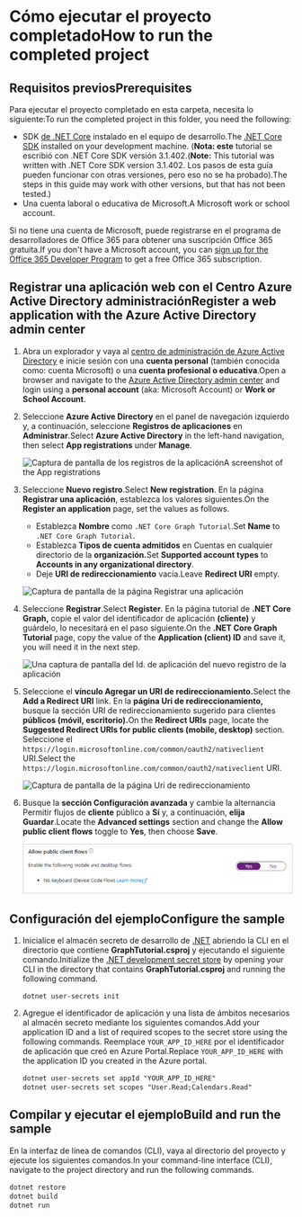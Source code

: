 # <a name="how-to-run-the-completed-project"></a><span data-ttu-id="efe90-101">Cómo ejecutar el proyecto completado</span><span class="sxs-lookup"><span data-stu-id="efe90-101">How to run the completed project</span></span>

## <a name="prerequisites"></a><span data-ttu-id="efe90-102">Requisitos previos</span><span class="sxs-lookup"><span data-stu-id="efe90-102">Prerequisites</span></span>

<span data-ttu-id="efe90-103">Para ejecutar el proyecto completado en esta carpeta, necesita lo siguiente:</span><span class="sxs-lookup"><span data-stu-id="efe90-103">To run the completed project in this folder, you need the following:</span></span>

- <span data-ttu-id="efe90-104">SDK [de .NET Core](https://dotnet.microsoft.com/download) instalado en el equipo de desarrollo.</span><span class="sxs-lookup"><span data-stu-id="efe90-104">The [.NET Core SDK](https://dotnet.microsoft.com/download) installed on your development machine.</span></span> <span data-ttu-id="efe90-105">(**Nota: este** tutorial se escribió con .NET Core SDK versión 3.1.402.</span><span class="sxs-lookup"><span data-stu-id="efe90-105">(**Note:** This tutorial was written with .NET Core SDK version 3.1.402.</span></span> <span data-ttu-id="efe90-106">Los pasos de esta guía pueden funcionar con otras versiones, pero eso no se ha probado).</span><span class="sxs-lookup"><span data-stu-id="efe90-106">The steps in this guide may work with other versions, but that has not been tested.)</span></span>
- <span data-ttu-id="efe90-107">Una cuenta laboral o educativa de Microsoft.</span><span class="sxs-lookup"><span data-stu-id="efe90-107">A Microsoft work or school account.</span></span>

<span data-ttu-id="efe90-108">Si no tiene una cuenta de [](https://developer.microsoft.com/office/dev-program) Microsoft, puede registrarse en el programa de desarrolladores de Office 365 para obtener una suscripción Office 365 gratuita.</span><span class="sxs-lookup"><span data-stu-id="efe90-108">If you don't have a Microsoft account, you can [sign up for the Office 365 Developer Program](https://developer.microsoft.com/office/dev-program) to get a free Office 365 subscription.</span></span>

## <a name="register-a-web-application-with-the-azure-active-directory-admin-center"></a><span data-ttu-id="efe90-109">Registrar una aplicación web con el Centro Azure Active Directory administración</span><span class="sxs-lookup"><span data-stu-id="efe90-109">Register a web application with the Azure Active Directory admin center</span></span>

1. <span data-ttu-id="efe90-110">Abra un explorador y vaya al [centro de administración de Azure Active Directory](https://aad.portal.azure.com) e inicie sesión con una **cuenta personal** (también conocida como: cuenta Microsoft) o una **cuenta profesional o educativa**.</span><span class="sxs-lookup"><span data-stu-id="efe90-110">Open a browser and navigate to the [Azure Active Directory admin center](https://aad.portal.azure.com) and login using a **personal account** (aka: Microsoft Account) or **Work or School Account**.</span></span>

1. <span data-ttu-id="efe90-111">Seleccione **Azure Active Directory** en el panel de navegación izquierdo y, a continuación, seleccione **Registros de aplicaciones** en **Administrar**.</span><span class="sxs-lookup"><span data-stu-id="efe90-111">Select **Azure Active Directory** in the left-hand navigation, then select **App registrations** under **Manage**.</span></span>

    ![<span data-ttu-id="efe90-112">Captura de pantalla de los registros de la aplicación</span><span class="sxs-lookup"><span data-stu-id="efe90-112">A screenshot of the App registrations</span></span> ](/tutorial/images/aad-portal-app-registrations.png)

1. <span data-ttu-id="efe90-113">Seleccione **Nuevo registro**.</span><span class="sxs-lookup"><span data-stu-id="efe90-113">Select **New registration**.</span></span> <span data-ttu-id="efe90-114">En la página **Registrar una aplicación**, establezca los valores siguientes.</span><span class="sxs-lookup"><span data-stu-id="efe90-114">On the **Register an application** page, set the values as follows.</span></span>

    - <span data-ttu-id="efe90-115">Establezca **Nombre** como `.NET Core Graph Tutorial`.</span><span class="sxs-lookup"><span data-stu-id="efe90-115">Set **Name** to `.NET Core Graph Tutorial`.</span></span>
    - <span data-ttu-id="efe90-116">Establezca **Tipos de cuenta admitidos** en Cuentas en cualquier directorio de la **organización.**</span><span class="sxs-lookup"><span data-stu-id="efe90-116">Set **Supported account types** to **Accounts in any organizational directory**.</span></span>
    - <span data-ttu-id="efe90-117">Deje **URI de redireccionamiento** vacía.</span><span class="sxs-lookup"><span data-stu-id="efe90-117">Leave **Redirect URI** empty.</span></span>

    ![Captura de pantalla de la página Registrar una aplicación](/tutorial/images/aad-register-an-app.png)

1. <span data-ttu-id="efe90-119">Seleccione **Registrar**.</span><span class="sxs-lookup"><span data-stu-id="efe90-119">Select **Register**.</span></span> <span data-ttu-id="efe90-120">En la página tutorial de **.NET Core Graph,** copie el valor del identificador de aplicación **(cliente)** y guárdelo, lo necesitará en el paso siguiente.</span><span class="sxs-lookup"><span data-stu-id="efe90-120">On the **.NET Core Graph Tutorial** page, copy the value of the **Application (client) ID** and save it, you will need it in the next step.</span></span>

    ![Una captura de pantalla del Id. de aplicación del nuevo registro de la aplicación](/tutorial/images/aad-application-id.png)

1. <span data-ttu-id="efe90-122">Seleccione el **vínculo Agregar un URI de redireccionamiento.**</span><span class="sxs-lookup"><span data-stu-id="efe90-122">Select the **Add a Redirect URI** link.</span></span> <span data-ttu-id="efe90-123">En la **página Uri de redireccionamiento,** busque la sección URI de redireccionamiento sugerido para clientes **públicos (móvil, escritorio).**</span><span class="sxs-lookup"><span data-stu-id="efe90-123">On the **Redirect URIs** page, locate the **Suggested Redirect URIs for public clients (mobile, desktop)** section.</span></span> <span data-ttu-id="efe90-124">Seleccione el `https://login.microsoftonline.com/common/oauth2/nativeclient` URI.</span><span class="sxs-lookup"><span data-stu-id="efe90-124">Select the `https://login.microsoftonline.com/common/oauth2/nativeclient` URI.</span></span>

    ![Captura de pantalla de la página Uri de redireccionamiento](/tutorial/images/aad-redirect-uris.png)

1. <span data-ttu-id="efe90-126">Busque la **sección Configuración avanzada** y cambie la alternancia Permitir flujos de **cliente** público a **Sí** y, a continuación, **elija Guardar**.</span><span class="sxs-lookup"><span data-stu-id="efe90-126">Locate the **Advanced settings** section and change the **Allow public client flows** toggle to **Yes**, then choose **Save**.</span></span>

    ![Captura de pantalla de la sección Tipo de cliente predeterminado](/tutorial/images/aad-default-client-type.png)

## <a name="configure-the-sample"></a><span data-ttu-id="efe90-128">Configuración del ejemplo</span><span class="sxs-lookup"><span data-stu-id="efe90-128">Configure the sample</span></span>

1. <span data-ttu-id="efe90-129">Inicialice el almacén secreto de desarrollo de [.NET](https://docs.microsoft.com/aspnet/core/security/app-secrets) abriendo la CLI en el directorio que contiene **GraphTutorial.csproj** y ejecutando el siguiente comando.</span><span class="sxs-lookup"><span data-stu-id="efe90-129">Initialize the [.NET development secret store](https://docs.microsoft.com/aspnet/core/security/app-secrets) by opening your CLI in the directory that contains **GraphTutorial.csproj** and running the following command.</span></span>

    ```Shell
    dotnet user-secrets init
    ```

1. <span data-ttu-id="efe90-130">Agregue el identificador de aplicación y una lista de ámbitos necesarios al almacén secreto mediante los siguientes comandos.</span><span class="sxs-lookup"><span data-stu-id="efe90-130">Add your application ID and a list of required scopes to the secret store using the following commands.</span></span> <span data-ttu-id="efe90-131">Reemplace `YOUR_APP_ID_HERE` por el identificador de aplicación que creó en Azure Portal.</span><span class="sxs-lookup"><span data-stu-id="efe90-131">Replace `YOUR_APP_ID_HERE` with the application ID you created in the Azure portal.</span></span>

    ```Shell
    dotnet user-secrets set appId "YOUR_APP_ID_HERE"
    dotnet user-secrets set scopes "User.Read;Calendars.Read"
    ```

## <a name="build-and-run-the-sample"></a><span data-ttu-id="efe90-132">Compilar y ejecutar el ejemplo</span><span class="sxs-lookup"><span data-stu-id="efe90-132">Build and run the sample</span></span>

<span data-ttu-id="efe90-133">En la interfaz de línea de comandos (CLI), vaya al directorio del proyecto y ejecute los siguientes comandos.</span><span class="sxs-lookup"><span data-stu-id="efe90-133">In your command-line interface (CLI), navigate to the project directory and run the following commands.</span></span>

```Shell
dotnet restore
dotnet build
dotnet run
```

